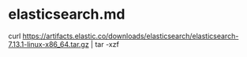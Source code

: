 # elasticsearch.md

curl https://artifacts.elastic.co/downloads/elasticsearch/elasticsearch-7.13.1-linux-x86_64.tar.gz | tar -xzf



